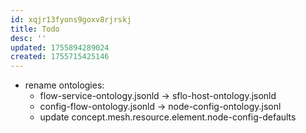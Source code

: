 ```yaml
---
id: xqjr13fyons9goxv8rjrskj
title: Todo
desc: ''
updated: 1755894289024
created: 1755715425146
---
```


- rename ontologies:
  - flow-service-ontology.jsonld -> sflo-host-ontology.jsonld
  - config-flow-ontology.jsonld -> node-config-ontology.jsonl
  - update concept.mesh.resource.element.node-config-defaults 
